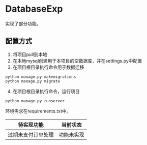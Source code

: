 # DatabaseExp
实现了部分功能。 
## 配置方式 
1. 将项目pull到本地
2. 在本地mysql创建用于本项目的空数据库，并在settings.py中配置
3. 在项目根目录执行命令用于数据迁移
```
python manage.py makemigrations
python manage.py migrate
```
4. 在项目根目录执行命令，运行项目
```
python manage.py runserver
```
环境需求在requirements.txt中。 

| 待实现功能     |      当前状态      | 
| ---           | ---         | 
|  过期未支付订单处理     |  功能未实现   | 

